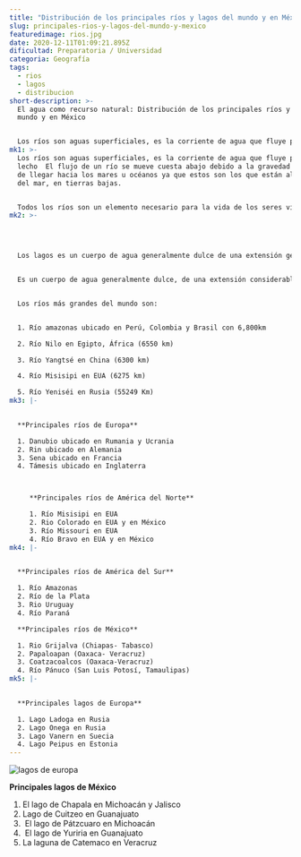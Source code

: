```yaml
---
title: "Distribución de los principales ríos y lagos del mundo y en México "
slug: principales-rios-y-lagos-del-mundo-y-mexico
featuredimage: rios.jpg
date: 2020-12-11T01:09:21.895Z
dificultad: Preparatoria / Universidad
categoria: Geografía
tags:
  - rios
  - lagos
  - distribucion
short-description: >-
  El agua como recurso natural: Distribución de los principales ríos y lagos del
  mundo y en México 


  Los ríos son aguas superficiales, es la corriente de agua que fluye por un lecho
mk1: >-
  Los ríos son aguas superficiales, es la corriente de agua que fluye por un
  lecho  El flujo de un río se mueve cuesta abajo debido a la gravedad y trata
  de llegar hacia los mares u océanos ya que estos son los que están al nivel
  del mar, en tierras bajas.


  Todos los ríos son un elemento necesario para la vida de los seres vivos, que requieren un suministro de agua dulce para poder sobrevivir. Esto está asegurado a partir del ciclo del agua, del que los ríos forman una parte muy importante.
mk2: >-
  



  Los lagos es un cuerpo de agua generalmente dulce de una extensión generable


  Es un cuerpo de agua generalmente dulce, de una extensión considerable, que se encuentra separado del mar. El aporte de agua a todos los lagos viene de los ríos, de aguas freáticas y precipitación sobre el espejo del agua. Es un cuerpo de agua generalmente dulce, de una extensión considerable, que se encuentra separado del mar. El aporte de agua a todos los lagos viene de los ríos, de aguas freáticas y precipitación sobre el espejo del agua.


  Los ríos más grandes del mundo son:


  1. Río amazonas ubicado en Perú, Colombia y Brasil con 6,800km

  2. Río Nilo en Egipto, África (6550 km)

  3. Río Yangtsé en China (6300 km)

  4. Río Misisipi en EUA (6275 km)

  5. Río Yeniséi en Rusia (55249 Km)
mk3: |-
  

  **Principales ríos de Europa** 

  1. Danubio ubicado en Rumania y Ucrania 
  2. Rin ubicado en Alemania 
  3. Sena ubicado en Francia 
  4. Támesis ubicado en Inglaterra 



     **Principales ríos de América del Norte**

     1. Río Misisipi en EUA 
     2. Rio Colorado en EUA y en México
     3. Río Missouri en EUA
     4. Río Bravo en EUA y en México
mk4: |-
  

  **Principales ríos de América del Sur**   

  1. Río Amazonas 
  2. Río de la Plata
  3. Rio Uruguay 
  4. Río Paraná

  **Principales ríos de México** 

  1. Rio Grijalva (Chiapas- Tabasco)
  2. Papaloapan (Oaxaca- Veracruz)
  3. Coatzacoalcos (Oaxaca-Veracruz)
  4. Río Pánuco (San Luis Potosí, Tamaulipas)
mk5: |-
  

  **Principales lagos de Europa**

  1. Lago Ladoga en Rusia  
  2. Lago Onega en Rusia 
  3. Lago Vanern en Suecia 
  4. Lago Peipus en Estonia
---
```





![lagos de europa ](/assets/lagosdeeuropa.jpg "lagos de europa ")







**Principales lagos de México**

1. El lago de Chapala en Michoacán y Jalisco 
2. Lago de Cuitzeo en Guanajuato 
3.  El lago de Pátzcuaro en Michoacán
4.  El lago de Yuriria en Guanajuato 
5. La laguna de Catemaco en Veracruz